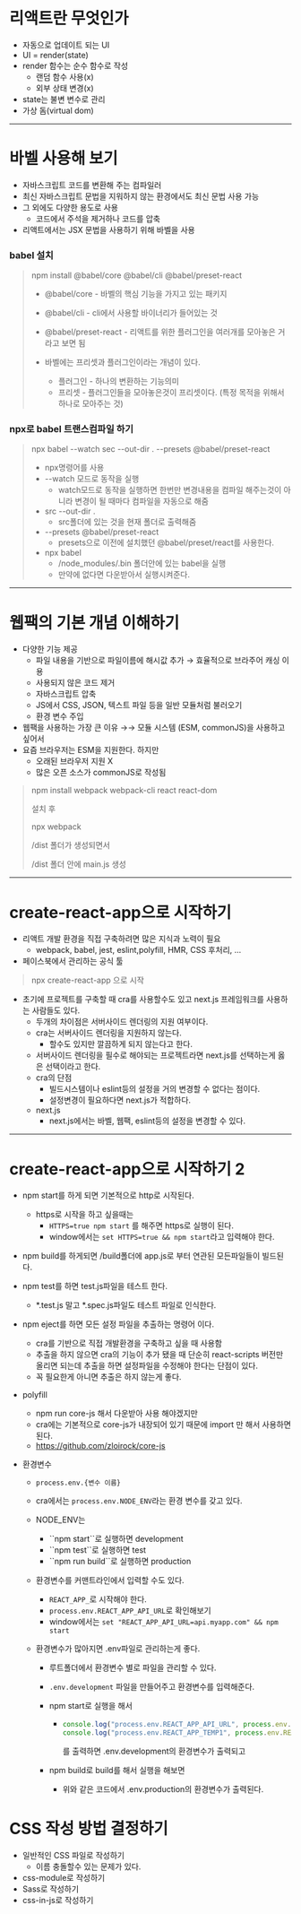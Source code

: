 # 리액트란 무엇인가

- 자동으로 업데이트 되는 UI
- UI = render(state)
- render 함수는 순수 함수로 작성
  - 랜덤 함수 사용(x)
  - 외부 상태 변경(x)
- state는 불변 변수로 관리
- 가상 돔(virtual dom)

---



# 바벨 사용해 보기

- 자바스크립트 코드를 변환해 주는 컴파일러
- 최신 자바스크립트 문법을 지워하지 않는 환경에서도 최신 문법 사용 가능
- 그 외에도 다양한 용도로 사용
  - 코드에서 주석을 제거하나 코드를 압축
- 리액트에서는 JSX 문법을 사용하기 위해 바벨을 사용

### babel 설치

> npm install @babel/core @babel/cli @babel/preset-react
>
> - @babel/core - 바벨의 핵심 기능을 가지고 있는 패키지
>
> - @babel/cli - cli에서 사용할 바이너리가 들어있는 것
>
> - @babel/preset-react - 리액트를 위한 플러그인을 여러개를 모아놓은 거라고 보면 됨
>
>   
>
> - 바벨에는 프리셋과 플러그인이라는 개념이 있다.
>
>   - 플러그인 - 하나의 변환하는 기능의미
>   - 프리셋 - 플러그인들을 모아놓은것이 프리셋이다. (특정 목적을 위해서 하나로 모아주는 것)

### npx로 babel 트랜스컴파일 하기

> npx babel --watch sec --out-dir . --presets @babel/preset-react
>
> - npx명령어를 사용
> - --watch 모드로 동작을 실행
>   - watch모드로 동작을 실행하면 한번만 변경내용을 컴파일 해주는것이 아니라
>     변경이 될 때마다 컴파일을 자동으로 해줌
> - src --out-dir . 
>   - src폴더에 있는 것을 현재 폴더로 출력해줌
> - --presets @babel/preset-react
>   - presets으로 이전에 설치했던 @babel/preset/react를 사용한다.
> - npx babel
>   - /node_modules/.bin 폴더안에 있는 babel을 실행
>   - 만약에 없다면 다운받아서 실행시켜준다.

---

# 웹팩의 기본 개념 이해하기

- 다양한 기능 제공
  - 파일 내용을 기반으로 파일이름에 해시값 추가 → 효율적으로 브라주어 캐싱 이용
  - 사용되지 않은 코드 제거
  - 자바스크립트 압축
  - JS에서 CSS, JSON, 텍스트 파일 등을 일반 모듈처럼 불러오기
  - 환경 변수 주입
- 웹팩을 사용하는 가장 큰 이유 →→ 모듈 시스템 (ESM, commonJS)을 사용하고 싶어서
- 요즘 브라우저는 ESM을 지원한다. 하지만
  - 오래된 브라우저 지원 X
  - 많은 오픈 소스가 commonJS로 작성됨

> npm install webpack webpack-cli react react-dom
>
> 설치 후 
>
> npx webpack
>
> /dist 폴더가 생성되면서
>
> /dist 폴더 안에 main.js 생성

---

# create-react-app으로 시작하기

- 리액트 개발 환경을 직접 구축하려면 많은 지식과 노력이 필요
  - webpack, babel, jest, eslint,polyfill, HMR, CSS 후처리, ...
- 페이스북에서 관리하는 공식 툴

>npx create-react-app 으로 시작

- 초기에 프로젝트를 구축할 때 cra를 사용할수도 있고 next.js 프레임워크를 사용하는 사람들도 있다.
  - 두개의 차이점은 서버사이드 렌더링의 지원 여부이다.
  - cra는 서버사이드 렌더링을 지원하지 않는다.
    - 할수도 있지만 깔끔하게 되지 않는다고 한다.
  - 서버사이드 렌더링을 필수로 해야되는 프로젝트라면 next.js를 선택하는게 옳은 선택이라고 한다.
  - cra의 단점
    - 빌드시스템이나 eslint등의 설정을 거의 변경할 수 없다는 점이다.
    - 설정변경이 필요하다면 next.js가 적합하다.
  - next.js
    - next.js에서는 바벨, 웹팩, eslint등의 설정을 변경할 수 있다.

---

# create-react-app으로 시작하기 2

- npm start를 하게 되면 기본적으로 http로 시작된다.

  - https로 시작을 하고 싶을때는
    - `HTTPS=true npm start` 를 해주면 https로 실행이 된다.
    - window에서는 `set HTTPS=true && npm start`라고 입력해야 한다.

- npm build를 하게되면 /build폴더에 app.js로 부터 연관된 모든파일들이 빌드된다.

- npm test를 하면 test.js파일을 테스트 한다.

  - *.test.js 말고 *.spec.js파일도 테스트 파일로 인식한다.

- npm eject를 하면 모든 설정 파일을 추출하는 명령어 이다.

  - cra를 기반으로 직접 개발환경을 구축하고 싶을 때 사용함
  - 추출을 하지 않으면 cra의 기능이 추가 됐을 때 단순히 react-scripts 버전만 올리면 되는데 추출을 하면 설정파일을 수정해야 한다는 단점이 있다.
  - 꼭 필요한게 아니면 추출은 하지 않는게 좋다.

- polyfill

  - npm run core-js 해서 다운받아 사용 해야겠지만
  - cra에는 기본적으로 core-js가 내장되어 있기 때문에 import 만 해서 사용하면된다.
  - https://github.com/zloirock/core-js

- 환경변수

  - `process.env.{변수 이름}`

  - cra에서는 `process.env.NODE_ENV`라는 환경 변수를 갖고 있다.

  - NODE_ENV는

    - \`\`npm start\`\`로 실행하면 development
    - \`\`npm test\`\`로 실행하면 test
    - \`\`npm run build\`\`로 실행하면 production

  - 환경변수를 커맨트라인에서 입력할 수도 있다.

    - `REACT_APP_`로 시작해야 한다.
    - `process.env.REACT_APP_API_URL`로 확인해보기
    - window에서는 `set "REACT_APP_API_URL=api.myapp.com" && npm start`

  - 환경변수가 많아지면 .env파일로 관리하는게 좋다.

    - 루트폴더에서 환경변수 별로 파일을 관리할 수 있다.

    - `.env.development` 파일을 만들어주고 환경변수를 입력해준다.

    - npm start로 실행을 해서 

      - ```js
        console.log("process.env.REACT_APP_API_URL", process.env.REACT_APP_API_URL);
        console.log("process.env.REACT_APP_TEMP1", process.env.REACT_APP_TEMP1);
        ```

        를 출력하면 .env.development의 환경변수가 출력되고

    - npm build로 build를 해서 실행을 해보면

      - 위와 같은 코드에서 .env.production의 환경변수가 출력된다.

# CSS 작성 방법 결정하기

- 일반적인 CSS 파일로 작성하기
  - 이름 충돌할수 있는 문제가 있다.
- css-module로 작성하기
- Sass로 작성하기
- css-in-js로 작성하기